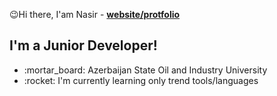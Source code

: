 :wink:Hi there, I'am Nasir - <strong>[website/protfolio](https://www.google.com)</strong>
<div>
  <h2>I'm a Junior Developer!</h2> 
</div>
<ul>
  <li> :mortar_board: Azerbaijan State Oil and Industry University </li>
  <li> :rocket: I'm currently learning only trend tools/languages</li>
